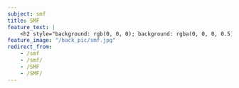 ```yaml
---
subject: smf
title: SMF
feature_text: |
    <h2 style="background: rgb(0, 0, 0); background: rgba(0, 0, 0, 0.5); color: #f1f1f1; padding: 10px;">SMF</h2>
feature_image: "/back_pic/smf.jpg"
redirect_from:
    - /smf
    - /smf/
    - /SMF
    - /SMF/
---
```

